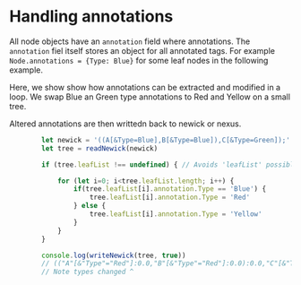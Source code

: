 # Handling annotations

All node objects have an `annotation` field where annotations. The `annotation` fiel itself stores an object for all annotated tags. For example `Node.annotations = {Type: Blue}` for some leaf nodes in the following example.

Here, we show show how annotations can be extracted and modified in a loop. We swap Blue an Green type annotations to Red and Yellow on a small tree.

Altered annotations are then writtedn back to newick or nexus.

```typescript
        let newick = '((A[&Type=Blue],B[&Type=Blue]),C[&Type=Green]);'
        let tree = readNewick(newick)

        if (tree.leafList !== undefined) { // Avoids 'leafList' possibly undefined error

            for (let i=0; i<tree.leafList.length; i++) {
                if(tree.leafList[i].annotation.Type == 'Blue') {
                    tree.leafList[i].annotation.Type = 'Red'
                } else {
                    tree.leafList[i].annotation.Type = 'Yellow'
                }
            }
        }

        console.log(writeNewick(tree, true))
        // (("A"[&"Type"="Red"]:0.0,"B"[&"Type"="Red"]:0.0):0.0,"C"[&"Type"="Yellow"]:0.0):0.0;
        // Note types changed ^
```